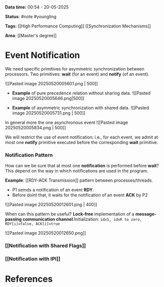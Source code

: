 **Data time:** 00:54 - 20-05-2025

**Status**: #note #youngling 

**Tags:** [[High Performance Computing]] [[Synchronization Mechanisms]]

**Area**: [[Master's degree]]
# Event Notification

We need specific primitives for asymmetric synchronization between processors. Two primitives: **wait** (for an event) and **notify** (of an event).

![[Pasted image 20250520005601.png | 500]]

- **Example** of pure precedence relation without sharing data.
	![[Pasted image 20250520005646.png|500]]

- **Example** of asymmetric synchronization with shared data.
	![[Pasted image 20250520005731.png | 500]]

In general more the one asynchronous event
![[Pasted image 20250520005834.png | 500]]

We will restrict the use of event notification: i.e., for each event, we admit at most one **notify** primitive executed before the corresponding **wait** primitive.
### Notification Pattern
How can we be sure that at most one **notification** is performed before **wait**? This depend on the way in which notifications are used in the program.

**Example**: [[RDY-ACK Transmission]] pattern between processes/threads. 
- P1 semds a notification of an event **RDY**.
- Before doint that, it waits for the notification of an event **ACK** by P2

![[Pasted image 20250520012601.png | 400]]

When can this pattern be useful? **Lock-free** implementation of a **message-passing communication channel**.Initialization: `idxS, idxR to zero, RDY[i]=false, ACK[i]=true`

![[Pasted image 20250520012650.png]]

### [[Notification with Shared Flags]] 

### [[Notification with IPI]]
# References